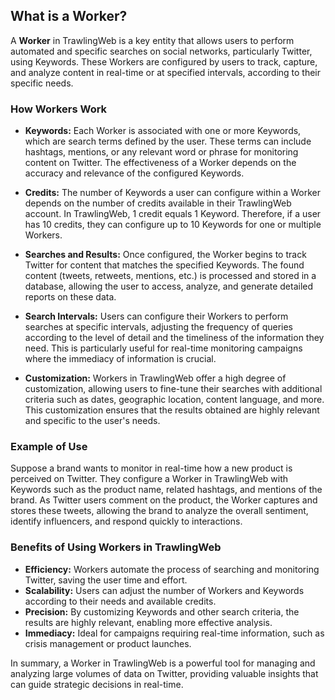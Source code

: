 ## What is a Worker?

A **Worker** in TrawlingWeb is a key entity that allows users to perform automated and specific searches on social networks, particularly Twitter, using Keywords. These Workers are configured by users to track, capture, and analyze content in real-time or at specified intervals, according to their specific needs.

### How Workers Work

- **Keywords:** Each Worker is associated with one or more Keywords, which are search terms defined by the user. These terms can include hashtags, mentions, or any relevant word or phrase for monitoring content on Twitter. The effectiveness of a Worker depends on the accuracy and relevance of the configured Keywords.

- **Credits:** The number of Keywords a user can configure within a Worker depends on the number of credits available in their TrawlingWeb account. In TrawlingWeb, 1 credit equals 1 Keyword. Therefore, if a user has 10 credits, they can configure up to 10 Keywords for one or multiple Workers.

- **Searches and Results:** Once configured, the Worker begins to track Twitter for content that matches the specified Keywords. The found content (tweets, retweets, mentions, etc.) is processed and stored in a database, allowing the user to access, analyze, and generate detailed reports on these data.

- **Search Intervals:** Users can configure their Workers to perform searches at specific intervals, adjusting the frequency of queries according to the level of detail and the timeliness of the information they need. This is particularly useful for real-time monitoring campaigns where the immediacy of information is crucial.

- **Customization:** Workers in TrawlingWeb offer a high degree of customization, allowing users to fine-tune their searches with additional criteria such as dates, geographic location, content language, and more. This customization ensures that the results obtained are highly relevant and specific to the user's needs.

### Example of Use

Suppose a brand wants to monitor in real-time how a new product is perceived on Twitter. They configure a Worker in TrawlingWeb with Keywords such as the product name, related hashtags, and mentions of the brand. As Twitter users comment on the product, the Worker captures and stores these tweets, allowing the brand to analyze the overall sentiment, identify influencers, and respond quickly to interactions.

### Benefits of Using Workers in TrawlingWeb

- **Efficiency:** Workers automate the process of searching and monitoring Twitter, saving the user time and effort.
- **Scalability:** Users can adjust the number of Workers and Keywords according to their needs and available credits.
- **Precision:** By customizing Keywords and other search criteria, the results are highly relevant, enabling more effective analysis.
- **Immediacy:** Ideal for campaigns requiring real-time information, such as crisis management or product launches.

In summary, a Worker in TrawlingWeb is a powerful tool for managing and analyzing large volumes of data on Twitter, providing valuable insights that can guide strategic decisions in real-time.
